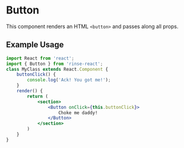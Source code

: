# Button

This component renders an HTML `<button>` and passes along all props.

## Example Usage

```jsx
import React from 'react';
import { Button } from 'rinse-react';
class MyClass extends React.Component {
    buttonClick() {
        console.log('Ack! You got me!');
    }
    render() {
        return (
            <section>
                <Button onClick={this.buttonClick}>
                    Choke me daddy!
                </Button>
            </section>
        )
    }
}
```
